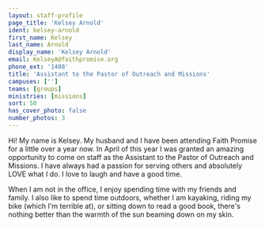 ```yaml
---
layout: staff-profile
page_title: 'Kelsey Arnold'
ident: kelsey-arnold
first_name: Kelsey
last_name: Arnold
display_name: 'Kelsey Arnold'
email: KelseyA@faithpromise.org
phone_ext: '1408'
title: 'Assistant to the Pastor of Outreach and Missions'
campuses: ['']
teams: [groups]
ministries: [missions]
sort: 50
has_cover_photo: false
number_photos: 3
---
```


Hi! My name is Kelsey. My husband and I have been attending Faith Promise for a little over a year now. In April of this year I was granted an amazing opportunity to come on staff as the Assistant to the Pastor of Outreach and Missions. I have always had a passion for serving others and absolutely LOVE what I do. I love to laugh and have a good time.

When I am not in the office, I enjoy spending time with my friends and family. I also like to spend time outdoors, whether I am kayaking, riding my bike (which I'm terrible at), or sitting down to read a good book, there's nothing better than the warmth of the sun beaming down on my skin.